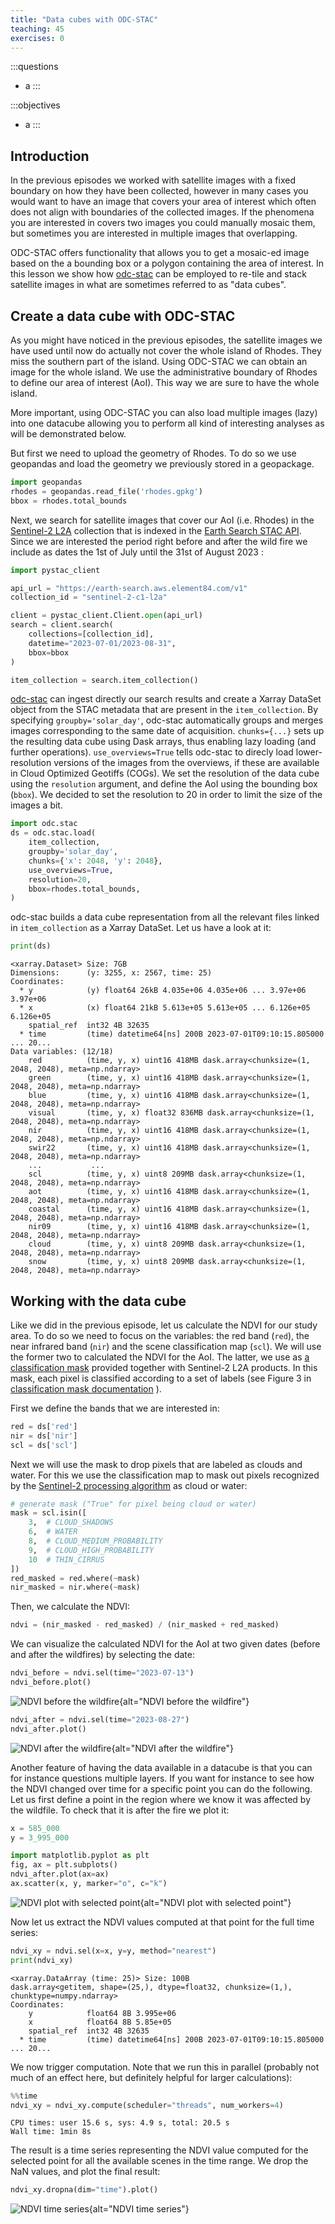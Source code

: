 ```yaml
---
title: "Data cubes with ODC-STAC"
teaching: 45
exercises: 0
---
```


:::questions
- a
:::

:::objectives
- a
:::

## Introduction

In the previous episodes we worked with satellite images with a fixed boundary on how they have been collected, however in many cases you would want to have an image that covers your area of interest which often does not align with boundaries of the collected images. If the phenomena you are interested in covers two images you could manually mosaic them, but sometimes you are interested in multiple images that overlapping.  

ODC-STAC offers functionality that allows you to get a mosaic-ed image based on the a bounding box or a polygon containing the area of interest. In this lesson we show how [odc-stac](https://odc-stac.readthedocs.io/en/latest/?badge=latest) can be employed to re-tile and stack satellite images in what are sometimes referred to as "data cubes". 

## Create a data cube with ODC-STAC

As you might have noticed in the previous episodes, the satellite images we have used until now do actually not cover the whole island of Rhodes. They miss the southern part of the island. Using ODC-STAC we can obtain an image for the whole island. We use the administrative boundary of Rhodes to define our area of interest (AoI). This way we are sure to have the whole island.

More important, using ODC-STAC you can also load multiple images (lazy) into one datacube allowing you to perform all kind of interesting analyses as will be demonstrated below.

But first we need to upload the geometry of Rhodes. To do so we use geopandas and load the geometry we previously stored in a geopackage.

```python
import geopandas
rhodes = geopandas.read_file('rhodes.gpkg')
bbox = rhodes.total_bounds
```

Next, we search for satellite images that cover our AoI (i.e. Rhodes) in the [Sentinel-2 L2A](https://radiantearth.github.io/stac-browser/#/external/earth-search.aws.element84.com/v1/collections/sentinel-2-l2a) collection that is indexed in the [Earth Search STAC API](https://radiantearth.github.io/stac-browser/#/external/earth-search.aws.element84.com/v1/). Since we are interested the period right before and after the wild fire we include as dates the 1st of July until the 31st of August 2023 :

```python
import pystac_client

api_url = "https://earth-search.aws.element84.com/v1"
collection_id = "sentinel-2-c1-l2a"

client = pystac_client.Client.open(api_url)
search = client.search(
    collections=[collection_id],
    datetime="2023-07-01/2023-08-31",
    bbox=bbox
)

item_collection = search.item_collection()
```

[odc-stac](https://odc-stac.readthedocs.io/en/latest/?badge=latest) can ingest directly our search results and create a Xarray DataSet object from the STAC metadata that are present in the `item_collection`. By specifying `groupby='solar_day'`, odc-stac automatically groups and merges images corresponding to the same date of acquisition. `chunks={...}` sets up the resulting data cube using Dask arrays, thus enabling lazy loading (and further operations). `use_overviews=True` tells odc-stac to direcly load lower-resolution versions of the images from the overviews, if these are available in Cloud Optimized Geotiffs (COGs). We set the resolution of the data cube using the `resolution` argument, and define the AoI using the bounding box (`bbox`). We decided to set the resolution to 20 in order to limit the size of the images a bit.

```python
import odc.stac
ds = odc.stac.load(
    item_collection,
    groupby='solar_day',
    chunks={'x': 2048, 'y': 2048},
    use_overviews=True,
    resolution=20,
    bbox=rhodes.total_bounds,
)
```

odc-stac builds a data cube representation from all the relevant files linked in `item_collection` as a Xarray DataSet. Let us have a look at it:

```python
print(ds)
```

```output
<xarray.Dataset> Size: 7GB
Dimensions:      (y: 3255, x: 2567, time: 25)
Coordinates:
  * y            (y) float64 26kB 4.035e+06 4.035e+06 ... 3.97e+06 3.97e+06
  * x            (x) float64 21kB 5.613e+05 5.613e+05 ... 6.126e+05 6.126e+05
    spatial_ref  int32 4B 32635
  * time         (time) datetime64[ns] 200B 2023-07-01T09:10:15.805000 ... 20...
Data variables: (12/18)
    red          (time, y, x) uint16 418MB dask.array<chunksize=(1, 2048, 2048), meta=np.ndarray>
    green        (time, y, x) uint16 418MB dask.array<chunksize=(1, 2048, 2048), meta=np.ndarray>
    blue         (time, y, x) uint16 418MB dask.array<chunksize=(1, 2048, 2048), meta=np.ndarray>
    visual       (time, y, x) float32 836MB dask.array<chunksize=(1, 2048, 2048), meta=np.ndarray>
    nir          (time, y, x) uint16 418MB dask.array<chunksize=(1, 2048, 2048), meta=np.ndarray>
    swir22       (time, y, x) uint16 418MB dask.array<chunksize=(1, 2048, 2048), meta=np.ndarray>
    ...           ...
    scl          (time, y, x) uint8 209MB dask.array<chunksize=(1, 2048, 2048), meta=np.ndarray>
    aot          (time, y, x) uint16 418MB dask.array<chunksize=(1, 2048, 2048), meta=np.ndarray>
    coastal      (time, y, x) uint16 418MB dask.array<chunksize=(1, 2048, 2048), meta=np.ndarray>
    nir09        (time, y, x) uint16 418MB dask.array<chunksize=(1, 2048, 2048), meta=np.ndarray>
    cloud        (time, y, x) uint8 209MB dask.array<chunksize=(1, 2048, 2048), meta=np.ndarray>
    snow         (time, y, x) uint8 209MB dask.array<chunksize=(1, 2048, 2048), meta=np.ndarray>
```

## Working with the data cube

Like we did in the previous episode, let us calculate the NDVI for our study area. To do so we need to focus on the variables: the red band (`red`), the near infrared band (`nir`) and the scene classification map (`scl`). We will use the former two to calculated the NDVI for the AoI. The latter, we use as [a classification mask](https://sentinels.copernicus.eu/web/sentinel/technical-guides/sentinel-2-msi/level-2a/algorithm-overview) provided together with Sentinel-2 L2A products. In this mask, each pixel is classified according to a set of labels (see Figure 3 in [classification mask documentation](https://sentinels.copernicus.eu/web/sentinel/technical-guides/sentinel-2-msi/level-2a/algorithm-overview) ). 

First we define the bands that we are interested in:

```python
red = ds['red']
nir = ds['nir']
scl = ds['scl']
```

Next we will use the mask to drop pixels that are labeled as clouds and water. For this we use the classification map to mask out pixels recognized by the [Sentinel-2 processing algorithm](https://custom-scripts.sentinel-hub.com/custom-scripts/sentinel-2/scene-classification/) as cloud or water:

```python
# generate mask ("True" for pixel being cloud or water)
mask = scl.isin([
    3,  # CLOUD_SHADOWS
    6,  # WATER
    8,  # CLOUD_MEDIUM_PROBABILITY
    9,  # CLOUD_HIGH_PROBABILITY
    10  # THIN_CIRRUS
])
red_masked = red.where(~mask)
nir_masked = nir.where(~mask)
```

Then, we calculate the NDVI:

```python
ndvi = (nir_masked - red_masked) / (nir_masked + red_masked)
```

We can visualize the calculated NDVI for the AoI at two given dates (before and after the wildfires) by selecting the date:

```python
ndvi_before = ndvi.sel(time="2023-07-13")
ndvi_before.plot()
```

![NDVI before the wildfire](fig/E12/NDVI-before.png){alt="NDVI before the wildfire"}

```python
ndvi_after = ndvi.sel(time="2023-08-27")
ndvi_after.plot()
```

![NDVI after the wildfire](fig/E12/NDVI-after.png){alt="NDVI after the wildfire"}

Another feature of having the data available in a datacube is that you can for instance questions multiple layers. If you want for instance to see how the NDVI changed over time for a specific point you can do the following. Let us first define a point in the region where we know it was affected by the wildfile. To check that it is after the fire we plot it:

```python
x = 585_000
y = 3_995_000

import matplotlib.pyplot as plt
fig, ax = plt.subplots()
ndvi_after.plot(ax=ax)
ax.scatter(x, y, marker="o", c="k")
```

![NDVI plot with selected point](fig/E12/NDVI-after_point.png){alt="NDVI plot with selected point"}

Now let us extract the NDVI values computed at that point for the full time series:

```python
ndvi_xy = ndvi.sel(x=x, y=y, method="nearest")
print(ndvi_xy)
```

```output
<xarray.DataArray (time: 25)> Size: 100B
dask.array<getitem, shape=(25,), dtype=float32, chunksize=(1,), chunktype=numpy.ndarray>
Coordinates:
    y            float64 8B 3.995e+06
    x            float64 8B 5.85e+05
    spatial_ref  int32 4B 32635
  * time         (time) datetime64[ns] 200B 2023-07-01T09:10:15.805000 ... 20...
```

We now trigger computation. Note that we run this in parallel (probably not much of an effect here, but definitely helpful for larger calculations):

```python
%%time
ndvi_xy = ndvi_xy.compute(scheduler="threads", num_workers=4)
```

```output
CPU times: user 15.6 s, sys: 4.9 s, total: 20.5 s
Wall time: 1min 8s
```

The result is a time series representing the NDVI value computed for the selected point for all the available scenes in the time range. We drop the NaN values, and plot the final result:

```python
ndvi_xy.dropna(dim="time").plot()
```

![NDVI time series](fig/E12/NDVI-time-series.png){alt="NDVI time series"}
